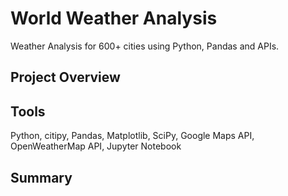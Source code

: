 # World Weather Analysis 
Weather Analysis for 600+ cities using Python, Pandas and APIs.

## Project Overview

## Tools
Python, citipy, Pandas, Matplotlib, SciPy, Google Maps API, OpenWeatherMap API, Jupyter Notebook

## Summary